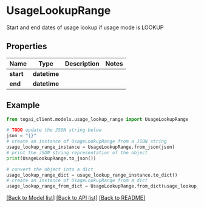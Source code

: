 # UsageLookupRange

Start and end dates of usage lookup if usage mode is LOOKUP

## Properties

Name | Type | Description | Notes
------------ | ------------- | ------------- | -------------
**start** | **datetime** |  | 
**end** | **datetime** |  | 

## Example

```python
from togai_client.models.usage_lookup_range import UsageLookupRange

# TODO update the JSON string below
json = "{}"
# create an instance of UsageLookupRange from a JSON string
usage_lookup_range_instance = UsageLookupRange.from_json(json)
# print the JSON string representation of the object
print(UsageLookupRange.to_json())

# convert the object into a dict
usage_lookup_range_dict = usage_lookup_range_instance.to_dict()
# create an instance of UsageLookupRange from a dict
usage_lookup_range_from_dict = UsageLookupRange.from_dict(usage_lookup_range_dict)
```
[[Back to Model list]](../README.md#documentation-for-models) [[Back to API list]](../README.md#documentation-for-api-endpoints) [[Back to README]](../README.md)


